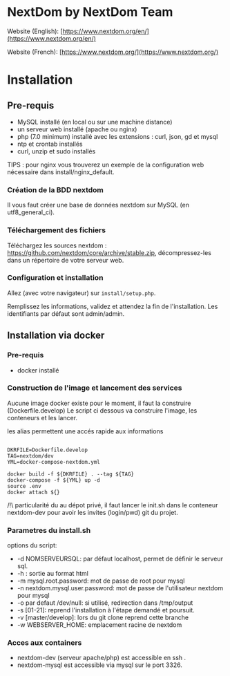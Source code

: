 # NextDom by NextDom Team #

Website (English): [https://www.nextdom.org/en/](https://www.nextdom.org/en/)

Website (French):  [https://www.nextdom.org/](https://www.nextdom.org/)

# Installation #

## Pre-requis
- MySQL installé (en local ou sur une machine distance)
- un serveur web installé (apache ou nginx)
- php (7.0 minimum) installé avec les extensions : curl, json, gd et mysql
- ntp et crontab installés
- curl, unzip et sudo installés

TIPS : pour nginx vous trouverez un exemple de la configuration web nécessaire dans install/nginx_default.

### Création de la BDD nextdom

Il vous faut créer une base de données nextdom sur MySQL (en utf8_general_ci).

### Téléchargement des fichiers

Téléchargez les sources nextdom : https://github.com/nextdom/core/archive/stable.zip, décompressez-les dans un répertoire de votre serveur web.

### Configuration et installation

Allez (avec votre navigateur) sur `install/setup.php`.

Remplissez les informations, validez et attendez la fin de l'installation. Les identifiants par défaut sont admin/admin.

## Installation via docker

### Pre-requis

- docker installé

### Construction de l'image et lancement des services 

Aucune image docker existe pour le moment, il faut la construire (Dockerfile.develop)
Le script ci dessous va construire l'image, les conteneurs et les lancer.

les alias permettent une accés rapide aux informations

```#!/usr/bin/env bash

DKRFILE=Dockerfile.develop
TAG=nextdom/dev
YML=docker-compose-nextdom.yml

docker build -f ${DKRFILE} . --tag ${TAG}
docker-compose -f ${YML} up -d
source .env
docker attach ${}

```

/!\ particularité du au dépot privé, il faut lancer le init.sh dans le conteneur nextdom-dev pour avoir les invites (login/pwd) git du projet. 

### Parametres du install.sh

options du script:

* -d NOMSERVEURSQL: par défaut localhost, permet de définir le serveur sql. 
* -h : sortie au format html
* -m mysql.root.password: mot de passe de root pour mysql
* -n nextdom.mysql.user.password: mot de passe de l'utilisateur nextdom pour mysql
* -o par defaut /dev/null: si utilisé, redirection dans /tmp/output
* -s [01-21]: reprend l'installation à l'étape demandé et poursuit.
* -v [master/develop]: lors du git clone reprend cette branche
* -w WEBSERVER_HOME: emplacement racine de nextdom

### Acces aux containers

* nextdom-dev (serveur apache/php) est accessible en ssh .
* nextdom-mysql est accessible via mysql sur le port 3326. 

